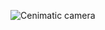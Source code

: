 ![Cenimatic camera](https://user-images.githubusercontent.com/54725888/219964168-61e67e3d-1967-4b27-b562-cf0222ad7eec.gif)
